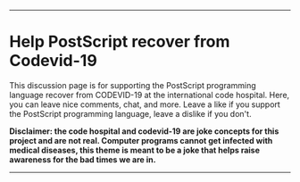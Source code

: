 ***

# Help PostScript recover from Codevid-19

This discussion page is for supporting the PostScript programming language recover from CODEVID-19 at the international code hospital. Here, you can leave nice comments, chat, and more. Leave a like if you support the PostScript programming language, leave a dislike if you don't.

**Disclaimer: the code hospital and codevid-19 are joke concepts for this project and are not real. Computer programs cannot get infected with medical diseases, this theme is meant to be a joke that helps raise awareness for the bad times we are in.**

***
